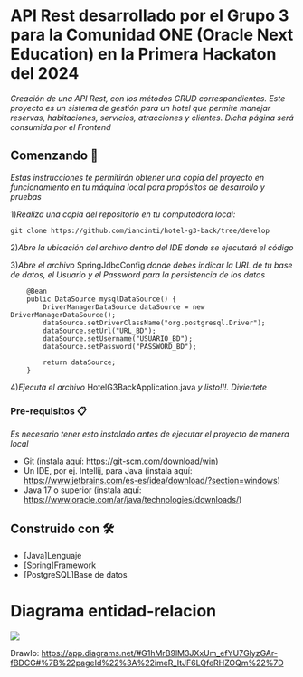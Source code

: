 # API Rest desarrollado por el Grupo 3 para la Comunidad ONE (Oracle Next Education) en la Primera Hackaton del 2024

_Creación de una API Rest, con los métodos CRUD correspondientes. Este proyecto es un sistema de gestión para un hotel que permite manejar reservas, habitaciones, servicios, atracciones y clientes. Dicha página será consumida por el Frontend_


## Comenzando 🚀

_Estas instrucciones te permitirán obtener una copia del proyecto en funcionamiento en tu máquina local para propósitos de desarrollo y pruebas_

1)_Realiza una copia del repositorio en tu computadora local:_

```
git clone https://github.com/iancinti/hotel-g3-back/tree/develop
```

2)_Abre la ubicación del archivo dentro del IDE donde se ejecutará el código_

3)_Abre el archivo_ SpringJdbcConfig _donde debes indicar la URL de tu base de datos, el Usuario y el Password para la persistencia de los datos_

```
    @Bean
    public DataSource mysqlDataSource() {
        DriverManagerDataSource dataSource = new DriverManagerDataSource();
        dataSource.setDriverClassName("org.postgresql.Driver");
        dataSource.setUrl("URL_BD");
        dataSource.setUsername("USUARIO_BD");
        dataSource.setPassword("PASSWORD_BD");

        return dataSource;
    }
```

4)_Ejecuta el archivo_ HotelG3BackApplication.java _y listo!!!. Diviertete_

### Pre-requisitos 📋

_Es necesario tener esto instalado antes de ejecutar el proyecto de manera local_

- Git (instala aquí: https://git-scm.com/download/win)
- Un IDE, por ej. Intellij, para Java (instala aquí: https://www.jetbrains.com/es-es/idea/download/?section=windows)
- Java 17 o superior (instala aquí: https://www.oracle.com/ar/java/technologies/downloads/)

## Construido con 🛠️

* [Java]Lenguaje
* [Spring]Framework
* [PostgreSQL]Base de datos


# Diagrama entidad-relacion

![](https://github.com/iancinti/hotel-g3-back/blob/develop/diagrams/Entidad-Relaci%C3%B3n%20.drawio.png)

DrawIo: https://app.diagrams.net/#G1hMrB9lM3JXxUm_efYU7GlyzGAr-fBDCG#%7B%22pageId%22%3A%22imeR_ItJF6LQfeRHZOQm%22%7D